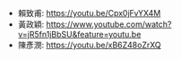 + 賴致甫: https://youtu.be/Cpx0jFvYX4M  
+ 黃政穎: https://www.youtube.com/watch?v=jR5fn1jBbSU&feature=youtu.be  
+ 陳彥潣: https://youtu.be/xB6Z48oZrXQ    
